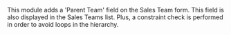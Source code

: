 This module adds a 'Parent Team' field on the Sales Team form. This
field is also displayed in the Sales Teams list. Plus, a constraint
check is performed in order to avoid loops in the hierarchy.
